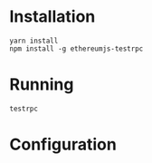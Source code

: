 # Installation

```
yarn install
npm install -g ethereumjs-testrpc
```

# Running

```
testrpc
```

# Configuration

